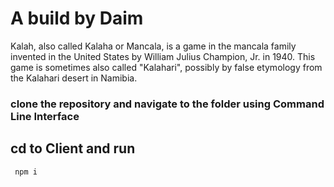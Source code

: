 # A build by Daim
Kalah, also called Kalaha or Mancala, is a game in the mancala family invented in the United States by William Julius Champion, Jr. in 1940. This game is sometimes also called "Kalahari", possibly by false etymology from the Kalahari desert in Namibia.

### clone the repository and navigate to the folder using Command Line Interface 

## cd to Client and run 

<code> npm i </code>
